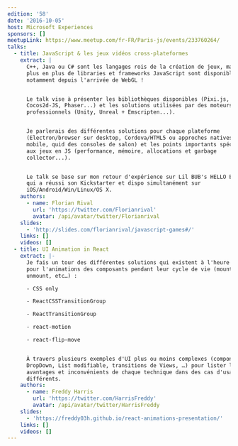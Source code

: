 ```yaml
---
edition: '58'
date: '2016-10-05'
host: Microsoft Experiences
sponsors: []
meetupLink: https://www.meetup.com/fr-FR/Paris-js/events/233760264/
talks:
  - title: JavaScript & les jeux vidéos cross-plateformes
    extract: |
      C++, Java ou C# sont les langages rois de la création de jeux, mais de
      plus en plus de libraries et frameworks JavaScript sont disponibles,
      notamment depuis l'arrivée de WebGL !


      Le talk vise à présenter les bibliothèques disponibles (Pixi.js,
      Cocos2d-JS, Phaser...) et les solutions utilisées par des moteurs
      professionnels (Unity, Unreal + Emscripten...).


      Je parlerais des différentes solutions pour chaque plateforme
      (Electron/browser sur desktop, Cordova/HTML5 ou approches natives sur
      mobile, quid des consoles de salon) et les points importants spécifiques
      aux jeux en JS (performance, mémoire, allocations et garbage
      collector...).


      Le talk se base sur mon retour d'expérience sur Lil BUB's HELLO EARTH, jeu
      qui a réussi son Kickstarter et dispo simultanément sur
      iOS/Android/Win/Linux/OS X.
    authors:
      - name: Florian Rival
        url: 'https://twitter.com/Florianrival'
        avatar: /api/avatar/twitter/Florianrival
    slides:
      - 'http://slides.com/florianrival/javascript-games#/'
    links: []
    videos: []
  - title: UI Animation in React
    extract: |-
      Je fais un tour des différentes solutions qui existent à l'heure actuelle
      pour l'animations des composants pendant leur cycle de vie (mount,
      unmount, etc…) :

      - CSS only

      - ReactCSSTransitionGroup

      - ReactTransitionGroup

      - react-motion

      - react-flip-move


      À travers plusieurs exemples d'UI plus ou moins complexes (component
      DropDown, List modifiable, transitions de Views, …) pour lister les
      avantages et inconvénients de chaque technique dans des cas d'usages
      différents.
    authors:
      - name: Freddy Harris
        url: 'https://twitter.com/HarrisFreddy'
        avatar: /api/avatar/twitter/HarrisFreddy
    slides:
      - 'https://freddy03h.github.io/react-animations-presentation/'
    links: []
    videos: []
---
```

